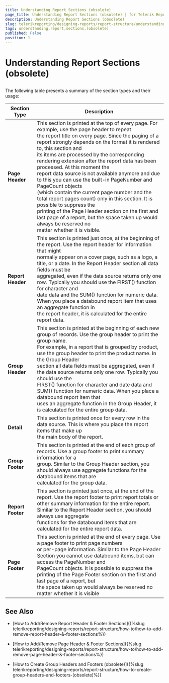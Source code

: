 ```yaml
---
title: Understanding Report Sections (obsolete)
page_title: Understanding Report Sections (obsolete) | for Telerik Reporting Documentation
description: Understanding Report Sections (obsolete)
slug: telerikreporting/designing-reports/report-structure/understanding-report-sections-(obsolete)
tags: understanding,report,sections,(obsolete)
published: False
position: 1
---
```


# Understanding Report Sections (obsolete)



## 

The following table presents a summary of the section types and their usage: 		


| Section Type | Description |
| ------ | ------ |
| __Page Header__ |This section is printed at the top of every page. For example, use the page header to repeat <br/>	the report title on every page. Since the paging of a report strongly depends on the format it is rendered to, this section and<br/>	its items are processed by the corresponding rendering extension after the report data has been processed. At this moment the <br/>	report data source is not available anymore and due to this you can use the built-in PageNumber and PageCount objects <br/>	(which contain the current page number and the total report pages count) only in this section. It is possible to suppress the <br/>	printing of the Page Header section on the first and last page of a report, but the space taken up would always be reserved no <br/>	matter whether it is visible.|
| __Report Header__ |This section is printed just once, at the beginning of the report. Use the report header for information that might <br/>   	normally appear on a cover page, such as a logo, a title, or a date. In the Report Header section all data fields must be <br/>   	aggregated, even if the data source returns only one row. Typically you should use the FIRST() function for character and <br/>   	date data and the SUM() function for numeric data. When you place a databound report item that uses an aggregate function in <br/>   	the report header, it is calculated for the entire report data.|
| __Group Header__ |This section is printed at the beginning of each new group of records. Use the group header to print the group name. <br/>   	For example, in a report that is grouped by product, use the group header to print the product name. In the Group Header <br/>   	section all data fields must be aggregated, even if the data source returns only one row. Typically you should use the <br/>   	FIRST() function for character and date data and SUM() function for numeric data. When you place a databound report item that<br/>   	uses an aggregate function in the Group Header, it is calculated for the entire group data.|
| __Detail__ |This section is printed once for every row in the data source. This is where you place the report items that make up <br/>   	the main body of the report.|
| __Group Footer__ |This section is printed at the end of each group of records. Use a group footer to print summary information for a <br/>   	group. Similar to the Group Header section, you should always use aggregate functions for the databound items that are <br/>   	calculated for the group data.|
| __Report Footer__ |This section is printed just once, at the end of the report. Use the report footer to print report totals or <br/>   	other summary information for the entire report. Similar to the Report Header section, you should always use aggregate <br/>   	functions for the databound items that are calculated for the entire report data.|
| __Page Footer__ |This section is printed at the end of every page. Use a page footer to print page numbers<br/>	or per-page information. Similar to the Page Header Section you cannot use databound items, but can access the PageNumber and <br/>	PageCount objects. It is possible to suppress the printing of the Page Footer section on the first and last page of a report, but <br/>	the space taken up would always be reserved no matter whether it is visible|




## See Also


 * [How to Add/Remove Report Header & Footer Sections]({%slug telerikreporting/designing-reports/report-structure/how-to/how-to-add-remove-report-header-&-footer-sections%})

 * [How to Add/Remove Page Header & Footer Sections]({%slug telerikreporting/designing-reports/report-structure/how-to/how-to-add-remove-page-header-&-footer-sections%})

 * [How to Create Group Headers and Footers (obsolete)]({%slug telerikreporting/designing-reports/report-structure/how-to-create-group-headers-and-footers-(obsolete)%})
